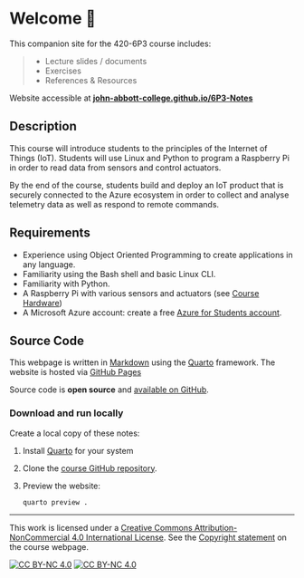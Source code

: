 # Welcome 📡

This companion site for the 420-6P3 course includes:

> - Lecture slides / documents
> - Exercises
> - References & Resources

Website accessible at
**[john-abbott-college.github.io/6P3-Notes](https://john-abbott-college.github.io/6P3-Notes)**

## Description

This course will introduce students to the principles of the Internet of Things
(IoT). Students will use Linux and Python to program a Raspberry Pi in order to
read data from sensors and control actuators.

By the end of the course, students build and deploy an IoT product that is
securely connected to the Azure ecosystem in order to collect and analyse
telemetry data as well as respond to remote commands.

## Requirements

- Experience using Object Oriented Programming to create applications in any
  language.
- Familiarity using the Bash shell and basic Linux CLI.
- Familiarity with Python.
- A Raspberry Pi with various sensors and actuators (see
  [Course Hardware](/notes/course-hardware))
- A Microsoft Azure account: create a free
  [Azure for Students account](https://azure.microsoft.com/en-us/free/students/).

## Source Code

This webpage is written in [Markdown](https://www.markdownguide.org) using the
[Quarto](https://quarto.org/) framework. The website is hosted via
[GitHub Pages](https://pages.github.com/)

Source code is **open source** and
[available on GitHub](https://github.com/John-Abbott-College/6P3-Notes).

### Download and run locally

Create a local copy of these notes:

1. Install [Quarto](https://quarto.org/docs/get-started/) for your system

1. Clone the
   [course GitHub repository](https://github.com/John-Abbott-College/6P3-Notes).

1. Preview the website:

   `quarto preview .`

______________________________________________________________________

This work is licensed under a [Creative Commons Attribution-NonCommercial 4.0
International License][cc-by-nc]. See the [Copyright statement][cc-statement] on
the course webpage.

[![CC BY-NC 4.0][cc-by-nc-image]][cc-by-nc]
[![CC BY-NC 4.0][cc-by-nc-shield]][cc-by-nc-shield]

[cc-by-nc]: http://creativecommons.org/licenses/by-nc/4.0/
[cc-by-nc-image]: https://licensebuttons.net/l/by-nc/4.0/88x31.png
[cc-by-nc-shield]: https://img.shields.io/badge/License-CC%20BY--NC%204.0-lightgrey.svg
[cc-statement]: https://john-abbott-college.github.io/6P3-Notes/about/this-site.html#copyright
